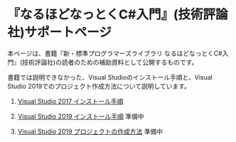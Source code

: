 # 『なるほどなっとくC#入門』(技術評論社)サポートページ

本ページは、書籍『新・標準プログラマーズライブラリ なるほどなっとくC#入門』(技術評論社)の読者のための補助資料として公開するものです。

書籍では説明できなかった、Visual Studioのインストール手順と、Visual Studio 2019でのプロジェクト作成方法について説明しています。


1. [Visual Studio 2017 インストール手順](install2017.html)

2. [Visual Studio 2019 インストール手順]() 準備中

3. [Visual Studio 2019 プロジェクトの作成方法]() 準備中


